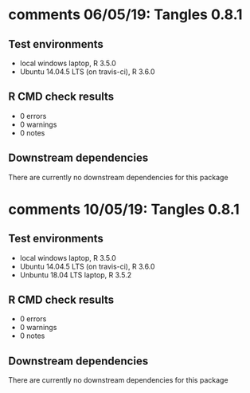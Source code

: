# comments 06/05/19: Tangles 0.8.1 ##

## Test environments
* local windows laptop, R 3.5.0
* Ubuntu 14.04.5 LTS (on travis-ci), R 3.6.0


## R CMD check results
* 0 errors 
* 0 warnings
* 0 notes


## Downstream dependencies
There are currently no downstream dependencies for this package


# comments 10/05/19: Tangles 0.8.1 ##

## Test environments
* local windows laptop, R 3.5.0
* Ubuntu 14.04.5 LTS (on travis-ci), R 3.6.0
* Unbuntu 18.04 LTS laptop, R 3.5.2


## R CMD check results
* 0 errors 
* 0 warnings
* 0 notes


## Downstream dependencies
There are currently no downstream dependencies for this package